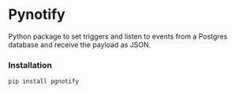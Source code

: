 # Pynotify

Python package to set triggers and listen to events from a Postgres database and receive the payload as JSON.

### Installation

` pip install pgnotify `
